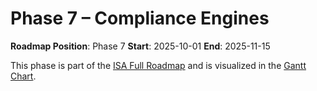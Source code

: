 # Phase 7 – Compliance Engines

**Roadmap Position**: Phase 7
**Start**: 2025-10-01
**End**: 2025-11-15

This phase is part of the [ISA Full Roadmap](../ISA_Roadmap_Full_Expanded.md) and is visualized in the [Gantt Chart](../ISA_Roadmap_Gantt.png).